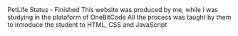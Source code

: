 <div>
  PetLife
  Status - Finished
  This website was produced by me, while I was studying in the plataform of OneBitCode
  All the process was taught by them to introduce the student to HTML, CSS and JavaScript
  </div>
